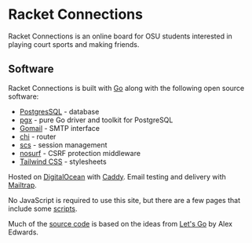 # Racket Connections

<p>
    Racket Connections is an online board for OSU students interested in playing court sports and making friends.
</p>
<h2>
    Software
</h2>
<p>
    Racket Connections is built with <a href="https://go.dev/">Go</a> along with the following open source software:
</p>
<ul class="list-disc ml-8 mb-4">
    <li><a href="https://www.postgresql.org/">PostgresSQL</a> - database</li>
    <li><a href="https://github.com/jackc/pgx">pgx</a> - pure Go driver and toolkit for PostgreSQL</li>
    <li><a href="https://github.com/go-gomail/gomail">Gomail</a> - SMTP interface</li>
    <li><a href="https://github.com/go-chi/chi">chi</a> - router</li>
    <li><a href="https://github.com/alexedwards/scs">scs</a> - session management</li>
    <li><a href="https://github.com/justinas/nosurf">nosurf</a> - CSRF protection middleware</li>
    <li><a href="https://tailwindcss.com/">Tailwind CSS</a> - stylesheets</li>
</ul>
<p>
    Hosted on <a href="https://www.digitalocean.com/">DigitalOcean</a> with <a href="https://github.com/caddyserver/caddy">Caddy</a>. Email testing and delivery with <a href="https://mailtrap.io/">Mailtrap</a>.
</p>
<p>
    No JavaScript is required to use this site, but there are a few pages that include some <a href="https://github.com/micahco/racket-connections/tree/main/ui/static/scripts">scripts</a>.
</p>
<p>
    Much of the <a href="https://github.com/micahco/racket-connections">source code</a> is based on the ideas from <a href="https://lets-go.alexedwards.net/">Let's Go</a> by Alex Edwards.
</p>
